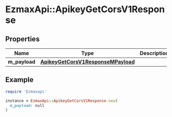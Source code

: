 # EzmaxApi::ApikeyGetCorsV1Response

## Properties

| Name | Type | Description | Notes |
| ---- | ---- | ----------- | ----- |
| **m_payload** | [**ApikeyGetCorsV1ResponseMPayload**](ApikeyGetCorsV1ResponseMPayload.md) |  |  |

## Example

```ruby
require 'Ezmaxapi'

instance = EzmaxApi::ApikeyGetCorsV1Response.new(
  m_payload: null
)
```

